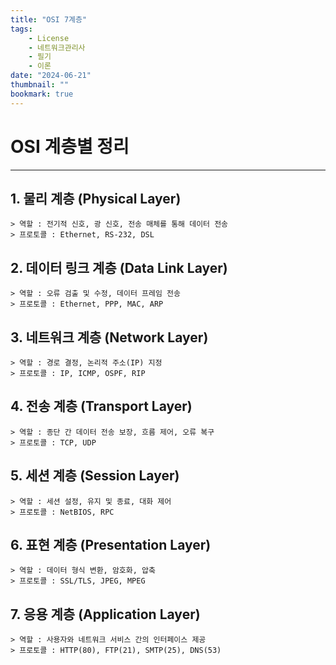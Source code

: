 ```yaml
---
title: "OSI 7계층"
tags:
    - License
    - 네트워크관리사
    - 필기
    - 이론
date: "2024-06-21"
thumbnail: ""
bookmark: true
---
```



# OSI 계층별 정리
---

## 1. 물리 계층 (Physical Layer)

```
> 역할 : 전기적 신호, 광 신호, 전송 매체를 통해 데이터 전송
> 프로토콜 : Ethernet, RS-232, DSL
```

## 2. 데이터 링크 계층 (Data Link Layer)

```
> 역할 : 오류 검출 및 수정, 데이터 프레임 전송
> 프로토콜 : Ethernet, PPP, MAC, ARP
```

## 3. 네트워크 계층 (Network Layer)

```
> 역할 : 경로 결정, 논리적 주소(IP) 지정
> 프로토콜 : IP, ICMP, OSPF, RIP
```

## 4. 전송 계층 (Transport Layer)

```
> 역할 : 종단 간 데이터 전송 보장, 흐름 제어, 오류 복구
> 프로토콜 : TCP, UDP
```

## 5. 세션 계층 (Session Layer)

```
> 역할 : 세션 설정, 유지 및 종료, 대화 제어
> 프로토콜 : NetBIOS, RPC
```

## 6. 표현 계층 (Presentation Layer)

```
> 역할 : 데이터 형식 변환, 암호화, 압축
> 프로토콜 : SSL/TLS, JPEG, MPEG
```

## 7. 응용 계층 (Application Layer)
```
> 역할 : 사용자와 네트워크 서비스 간의 인터페이스 제공
> 프로토콜 : HTTP(80), FTP(21), SMTP(25), DNS(53)
```

